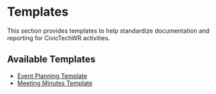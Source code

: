 # Templates

This section provides templates to help standardize documentation and reporting for CivicTechWR activities.

## Available Templates

- [Event Planning Template](Event_Planning_Template.md)
- [Meeting Minutes Template](Meeting_Minutes_Template.md)